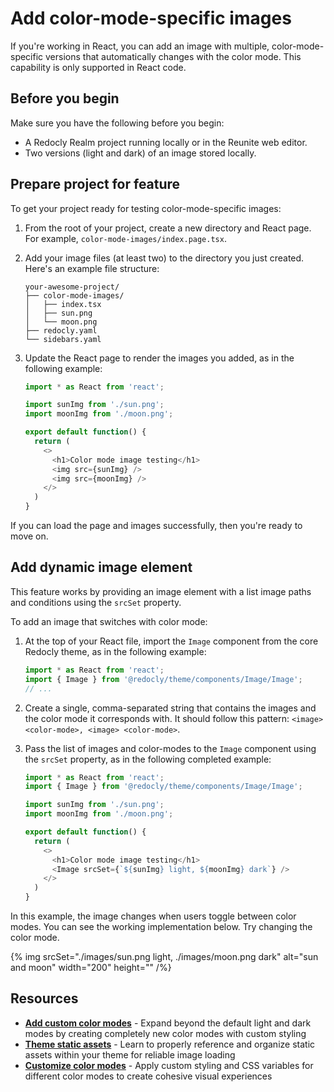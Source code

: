 # Add color-mode-specific images

If you're working in React, you can add an image with multiple, color-mode-specific versions that automatically changes with the color mode. This capability is only supported in React code.

## Before you begin

Make sure you have the following before you begin:

- A Redocly Realm project running locally or in the Reunite web editor.
- Two versions (light and dark) of an image stored locally.

## Prepare project for feature

To get your project ready for testing color-mode-specific images:

1. From the root of your project, create a new directory and React page. For example, `color-mode-images/index.page.tsx`.

2. Add your image files (at least two) to the directory you just created. Here's an example file structure:
    ```treeview
    your-awesome-project/
    ├── color-mode-images/
    │   ├── index.tsx
    │   ├── sun.png
    │   └── moon.png
    ├── redocly.yaml
    └── sidebars.yaml
    ```

3. Update the React page to render the images you added, as in the following example:
    ```javascript
    import * as React from 'react';

    import sunImg from './sun.png';
    import moonImg from './moon.png';

    export default function() {
      return (
        <>
          <h1>Color mode image testing</h1>
          <img src={sunImg} />
          <img src={moonImg} />
        </>
      )
    }
    ```

If you can load the page and images successfully, then you're ready to move on.

## Add dynamic image element

This feature works by providing an image element with a list image paths and conditions using the `srcSet` property.

To add an image that switches with color mode:

1. At the top of your React file, import the `Image` component from the core Redocly theme, as in the following example:
    ```javascript
    import * as React from 'react';
    import { Image } from '@redocly/theme/components/Image/Image';
    // ...
    ```

2. Create a single, comma-separated string that contains the images and the color mode it corresponds with. It should follow this pattern: `<image> <color-mode>, <image> <color-mode>`.

3. Pass the list of images and color-modes to the `Image` component using the `srcSet` property, as in the following completed example:
    ```javascript
    import * as React from 'react';
    import { Image } from '@redocly/theme/components/Image/Image';

    import sunImg from './sun.png';
    import moonImg from './moon.png';

    export default function() {
      return (
        <>
          <h1>Color mode image testing</h1>
          <Image srcSet={`${sunImg} light, ${moonImg} dark`} />
        </>
      )
    }
    ```

In this example, the image changes when users toggle between color modes. You can see the working implementation below. Try changing the color mode.

{% img srcSet="./images/sun.png light, ./images/moon.png dark" alt="sun and moon" width="200" height="" /%}

## Resources

- **[Add custom color modes](../branding/customize-color-modes.md#add-new-color-modes)** - Expand beyond the default light and dark modes by creating completely new color modes with custom styling
- **[Theme static assets](./theme-static-assets.md)** - Learn to properly reference and organize static assets within your theme for reliable image loading
- **[Customize color modes](../branding/customize-color-modes.md)** - Apply custom styling and CSS variables for different color modes to create cohesive visual experiences
